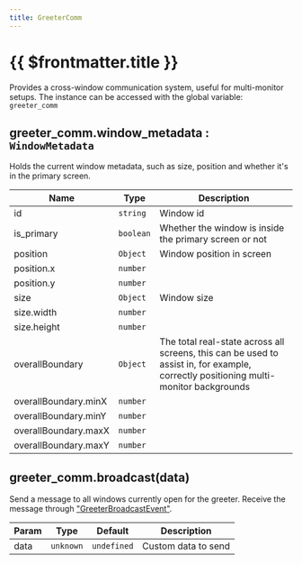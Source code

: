 ```yaml
---
title: GreeterComm
---
```


# {{ $frontmatter.title }}
Provides a cross-window communication system, useful for
multi-monitor setups. The instance can be accessed with the global
variable: `greeter_comm`

## greeter_comm.window_metadata : <code>WindowMetadata</code>
Holds the current window metadata, such as size, position and whether it's in the primary screen.

<table>
  <thead>
    <tr>
      <th>Name</th><th>Type</th><th>Description</th>
    </tr>
  </thead>
  <tbody>
<tr>
  <td>id</td><td><code>string</code></td><td>Window id</td>
</tr>
<tr>
  <td>is_primary</td><td><code>boolean</code></td><td>Whether the window is inside the primary screen or not</td>
</tr>
<tr>
  <td>position</td><td><code>Object</code></td><td>Window position in screen</td>
</tr>
<tr>
  <td>position.x</td><td><code>number</code></td><td></td>
</tr>
<tr>
  <td>position.y</td><td><code>number</code></td><td></td>
</tr>
<tr>
  <td>size</td><td><code>Object</code></td><td>Window size</td>
</tr>
<tr>
  <td>size.width</td><td><code>number</code></td><td></td>
</tr>
<tr>
  <td>size.height</td><td><code>number</code></td><td></td>
</tr>
<tr>
  <td>overallBoundary</td><td><code>Object</code></td><td>The total real-state across all screens, this can be used to assist in, for example, correctly positioning multi-monitor backgrounds</td>
</tr>
<tr>
  <td>overallBoundary.minX</td><td><code>number</code></td><td></td>
</tr>
<tr>
  <td>overallBoundary.minY</td><td><code>number</code></td><td></td>
</tr>
<tr>
  <td>overallBoundary.maxX</td><td><code>number</code></td><td></td>
</tr>
<tr>
  <td>overallBoundary.maxY</td><td><code>number</code></td><td></td>
</tr>
  </tbody>
</table>

## greeter_comm.broadcast(data)
Send a message to all windows currently open for the greeter.
Receive the message through ["GreeterBroadcastEvent"](window.html#greeterbroadcastevent).

<table>
  <thead>
    <tr>
      <th>Param</th><th>Type</th><th>Default</th><th>Description</th>
    </tr>
  </thead>
  <tbody>
<tr>
    <td>data</td><td><code>unknown</code></td><td><code>undefined</code></td><td>Custom data to send</td>
</tr>
  </tbody>
</table>
